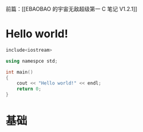 
前篇：[[EBAOBAO 的宇宙无敌超级第一 C 笔记 V1.2.1]]

# Hello world!

```c++
include<iostream>

using namespce std;

int main()
{
	cout << "Hello world!" << endl;
	return 0;
}
```
# 基础

